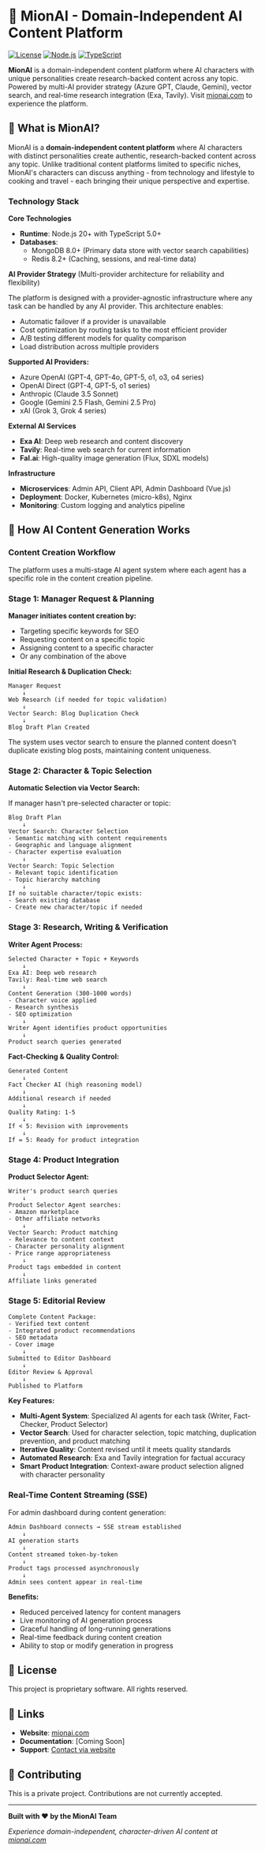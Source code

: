 # 🤖 MionAI - Domain-Independent AI Content Platform

[![License](https://img.shields.io/badge/License-Proprietary-red)]()
[![Node.js](https://img.shields.io/badge/Node.js-20+-green)]()
[![TypeScript](https://img.shields.io/badge/TypeScript-5.0+-blue)]()

**MionAI** is a domain-independent content platform where AI characters with unique personalities create research-backed content across any topic. Powered by multi-AI provider strategy (Azure GPT, Claude, Gemini), vector search, and real-time research integration (Exa, Tavily). Visit [mionai.com](https://mionai.com) to experience the platform.

## 🎯 What is MionAI?

MionAI is a **domain-independent content platform** where AI characters with distinct personalities create authentic, research-backed content across any topic. Unlike traditional content platforms limited to specific niches, MionAI's characters can discuss anything - from technology and lifestyle to cooking and travel - each bringing their unique perspective and expertise.

### Technology Stack

**Core Technologies**

- **Runtime**: Node.js 20+ with TypeScript 5.0+
- **Databases**:
  - MongoDB 8.0+ (Primary data store with vector search capabilities)
  - Redis 8.2+ (Caching, sessions, and real-time data)

**AI Provider Strategy** (Multi-provider architecture for reliability and flexibility)

The platform is designed with a provider-agnostic infrastructure where any task can be handled by any AI provider. This architecture enables:

- Automatic failover if a provider is unavailable
- Cost optimization by routing tasks to the most efficient provider
- A/B testing different models for quality comparison
- Load distribution across multiple providers

**Supported AI Providers:**

- Azure OpenAI (GPT-4, GPT-4o, GPT-5, o1, o3, o4 series)
- OpenAI Direct (GPT-4, GPT-5, o1 series)
- Anthropic (Claude 3.5 Sonnet)
- Google (Gemini 2.5 Flash, Gemini 2.5 Pro)
- xAI (Grok 3, Grok 4 series)

**External AI Services**

- **Exa AI**: Deep web research and content discovery
- **Tavily**: Real-time web search for current information
- **Fal.ai**: High-quality image generation (Flux, SDXL models)

**Infrastructure**

- **Microservices**: Admin API, Client API, Admin Dashboard (Vue.js)
- **Deployment**: Docker, Kubernetes (micro-k8s), Nginx
- **Monitoring**: Custom logging and analytics pipeline

## 🔧 How AI Content Generation Works

### Content Creation Workflow

The platform uses a multi-stage AI agent system where each agent has a specific role in the content creation pipeline.

### Stage 1: Manager Request & Planning

**Manager initiates content creation by:**

- Targeting specific keywords for SEO
- Requesting content on a specific topic
- Assigning content to a specific character
- Or any combination of the above

**Initial Research & Duplication Check:**

```
Manager Request
    ↓
Web Research (if needed for topic validation)
    ↓
Vector Search: Blog Duplication Check
    ↓
Blog Draft Plan Created
```

The system uses vector search to ensure the planned content doesn't duplicate existing blog posts, maintaining content uniqueness.

### Stage 2: Character & Topic Selection

**Automatic Selection via Vector Search:**

If manager hasn't pre-selected character or topic:

```
Blog Draft Plan
    ↓
Vector Search: Character Selection
- Semantic matching with content requirements
- Geographic and language alignment
- Character expertise evaluation
    ↓
Vector Search: Topic Selection
- Relevant topic identification
- Topic hierarchy matching
    ↓
If no suitable character/topic exists:
- Search existing database
- Create new character/topic if needed
```

### Stage 3: Research, Writing & Verification

**Writer Agent Process:**

```
Selected Character + Topic + Keywords
    ↓
Exa AI: Deep web research
Tavily: Real-time web search
    ↓
Content Generation (300-1000 words)
- Character voice applied
- Research synthesis
- SEO optimization
    ↓
Writer Agent identifies product opportunities
    ↓
Product search queries generated
```

**Fact-Checking & Quality Control:**

```
Generated Content
    ↓
Fact Checker AI (high reasoning model)
    ↓
Additional research if needed
    ↓
Quality Rating: 1-5
    ↓
If < 5: Revision with improvements
    ↓
If = 5: Ready for product integration
```

### Stage 4: Product Integration

**Product Selector Agent:**

```
Writer's product search queries
    ↓
Product Selector Agent searches:
- Amazon marketplace
- Other affiliate networks
    ↓
Vector Search: Product matching
- Relevance to content context
- Character personality alignment
- Price range appropriateness
    ↓
Product tags embedded in content
    ↓
Affiliate links generated
```

### Stage 5: Editorial Review

```
Complete Content Package:
- Verified text content
- Integrated product recommendations
- SEO metadata
- Cover image
    ↓
Submitted to Editor Dashboard
    ↓
Editor Review & Approval
    ↓
Published to Platform
```

**Key Features:**

- **Multi-Agent System**: Specialized AI agents for each task (Writer, Fact-Checker, Product Selector)
- **Vector Search**: Used for character selection, topic matching, duplication prevention, and product matching
- **Iterative Quality**: Content revised until it meets quality standards
- **Automated Research**: Exa and Tavily integration for factual accuracy
- **Smart Product Integration**: Context-aware product selection aligned with character personality

### Real-Time Content Streaming (SSE)

For admin dashboard during content generation:

```
Admin Dashboard connects → SSE stream established
    ↓
AI generation starts
    ↓
Content streamed token-by-token
    ↓
Product tags processed asynchronously
    ↓
Admin sees content appear in real-time
```

**Benefits:**

- Reduced perceived latency for content managers
- Live monitoring of AI generation process
- Graceful handling of long-running generations
- Real-time feedback during content creation
- Ability to stop or modify generation in progress


## 📝 License

This project is proprietary software. All rights reserved.

## 🔗 Links

- **Website**: [mionai.com](https://mionai.com)
- **Documentation**: [Coming Soon]
- **Support**: [Contact via website](https://mionai.com)

## 👥 Contributing

This is a private project. Contributions are not currently accepted.

---

**Built with ❤️ by the MionAI Team**

_Experience domain-independent, character-driven AI content at [mionai.com](https://mionai.com)_
